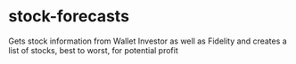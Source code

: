 # stock-forecasts
Gets stock information from Wallet Investor as well as Fidelity and creates a list of stocks, best to worst, for potential profit
